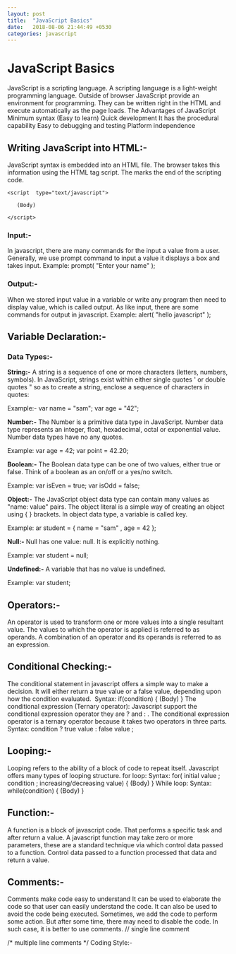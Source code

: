 ```yaml
---
layout: post
title:  "JavaScript Basics"
date:   2018-08-06 21:44:49 +0530
categories: javascript
---
```


# JavaScript Basics #
JavaScript is a scripting language. A scripting language is a light-weight programming language. Outside of browser JavaScript provide an environment for programming. They can be written right in the HTML and execute automatically as the page loads.
The Advantages of JavaScript
Minimum syntax (Easy to learn)
Quick development
It has the procedural capability
Easy to debugging and testing
Platform independence

## Writing JavaScript into HTML:- ##
JavaScript syntax is embedded into an HTML file. The browser takes this information using the HTML tag script. The <script> marks the beginning of a scripting code and </script> marks the end of the scripting code.
``` 
<script  type="text/javascript">

   (Body)

</script>
```

### Input:- ###
In javascript, there are many commands for the input a value from a user. Generally, we use  prompt command to input a value it displays a box and takes input.
Example:
prompt( "Enter your name" );

### Output:- ###
When we stored input value in a variable or write any program then need to display value, which is called output. As like input, there are some commands for output in javascript.
Example:
alert( "hello javascript" );

## Variable Declaration:- ##

### Data Types:- ###
**String:-**  A string is a sequence of one or more characters (letters, numbers, symbols). In JavaScript, strings exist within either single quotes ' or double quotes " so as to create a string, enclose a sequence of characters in quotes:

Example:-
var name = "sam";
var age = "42";

**Number:-**  The Number is a primitive data type in JavaScript. Number data type represents an integer, float, hexadecimal, octal or exponential value. Number data types have no any quotes.

Example:
var age = 42;
var point = 42.20;

**Boolean:-**  The Boolean data type can be one of two values, either true or false. Think of a boolean as an on/off or a yes/no switch.

Example:
var isEven = true;
var isOdd = false;

**Object:-**  The JavaScript object data type can contain many values as "name: value"  pairs. The object literal is a simple way of creating an object using { } brackets. In object data type, a variable is called key.

Example:
ar student = { name = "sam" ,
                age = 42 };

**Null:-**  Null has one value: null. It is explicitly nothing.

Example:
var student = null;

**Undefined:-** A variable that has no value is undefined.

Example:
var student;
## Operators:- ##
An operator is used to transform one or more values into a single resultant value. The values to which the operator is applied is referred to as operands. A combination of an operator and its operands is referred to as an expression.

## Conditional Checking:- ##
The conditional statement in javascript offers a simple way to make a decision. It will either return a true value or a false value, depending upon how the condition evaluated. 
Syntax:
if(condition) {
(Body)
}
The conditional expression (Ternary operator):
Javascript support the conditional expression operator they are ? and : . The conditional expression operator is a ternary operator because it takes two operators in three parts.
Syntax:
condition  ?  true value  :  false value ;

## Looping:- ##
Looping refers to the ability of a block of code to repeat itself. Javascript offers many types of looping structure.
for loop:
Syntax:
for( initial value ; condition ; increasing/decreasing value) {
(Body)
}
While loop:
Syntax:
while(condition) {
(Body)
}

## Function:- ##
A function is a block of javascript code. That performs a specific task and after return a value. A javascript function may take zero or more parameters, these are a standard technique via which control data passed to a function. Control data passed to a function processed that data and return a value.

## Comments:- ##
Comments make code easy to understand It can be used to elaborate the code so that user can easily understand the code. It can also be used to avoid the code being executed. Sometimes, we add the code to perform some action. But after some time, there may need to disable the code. In such case, it is better to use comments.
// single line comment


/* multiple line comments */
Coding Style:-